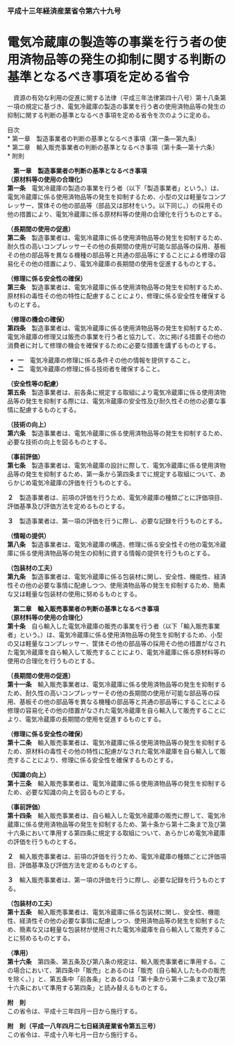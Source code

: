 ### 平成十三年経済産業省令第六十九号  
# 電気冷蔵庫の製造等の事業を行う者の使用済物品等の発生の抑制に関する判断の基準となるべき事項を定める省令  
　資源の有効な利用の促進に関する法律（平成三年法律第四十八号）第十八条第一項の規定に基づき、電気冷蔵庫の製造の事業を行う者の使用済物品等の発生の抑制に関する判断の基準となるべき事項を定める省令を次のように定める。  
  
目次  
	* 第一章　製造事業者の判断の基準となるべき事項（第一条―第九条）  
	* 第二章　輸入販売事業者の判断の基準となるべき事項（第十条―第十六条）  
	* 附則  
  
&emsp;**第一章　製造事業者の判断の基準となるべき事項**  
**（原材料等の使用の合理化）**  
**第一条**　電気冷蔵庫の製造の事業を行う者（以下「製造事業者」という。）は、電気冷蔵庫に係る使用済物品等の発生を抑制するため、小型の又は軽量なコンプレッサー、筐体その他の部品等（部品又は部材をいう。以下同じ。）の採用その他の措置により、電気冷蔵庫に係る原材料等の使用の合理化を行うものとする。  
  
**（長期間の使用の促進）**  
**第二条**　製造事業者は、電気冷蔵庫に係る使用済物品等の発生を抑制するため、耐久性の高いコンプレッサーその他の長期間の使用が可能な部品等の採用、基板その他の部品等を異なる機種の部品等と共通の部品等にすることによる修理の容易化その他の措置により、電気冷蔵庫の長期間の使用を促進するものとする。  
  
**（修理に係る安全性の確保）**  
**第三条**　製造事業者は、電気冷蔵庫に係る使用済物品等の発生を抑制するため、原材料の毒性その他の特性に配慮することにより、修理に係る安全性を確保するものとする。  
  
**（修理の機会の確保）**  
**第四条**　製造事業者は、電気冷蔵庫に係る使用済物品等の発生を抑制するため、電気冷蔵庫の修理又は販売の事業を行う者と協力して、次に掲げる措置その他の消費者に対して修理の機会を確保するために必要な措置を講ずるものとする。  
* **一**　電気冷蔵庫の修理に係る条件その他の情報を提供すること。  
* **二**　電気冷蔵庫の修理に係る技術者を確保すること。  
  
**（安全性等の配慮）**  
**第五条**　製造事業者は、前各条に規定する取組により電気冷蔵庫に係る使用済物品等の発生を抑制する際には、電気冷蔵庫の安全性及び耐久性その他の必要な事情に配慮するものとする。  
  
**（技術の向上）**  
**第六条**　製造事業者は、電気冷蔵庫に係る使用済物品等の発生を抑制するため、必要な技術の向上を図るものとする。  
  
**（事前評価）**  
**第七条**　製造事業者は、電気冷蔵庫の設計に際して、電気冷蔵庫に係る使用済物品等の発生を抑制するため、第一条から第四条までに規定する取組について、あらかじめ電気冷蔵庫の評価を行うものとする。  
  
**２**　製造事業者は、前項の評価を行うため、電気冷蔵庫の種類ごとに評価項目、評価基準及び評価方法を定めるものとする。  
  
**３**　製造事業者は、第一項の評価を行うに際し、必要な記録を行うものとする。  
  
**（情報の提供）**  
**第八条**　製造事業者は、電気冷蔵庫の構造、修理に係る安全性その他の電気冷蔵庫に係る使用済物品等の発生の抑制に資する情報の提供を行うものとする。  
  
**（包装材の工夫）**  
**第九条**　製造事業者は、電気冷蔵庫に係る包装材に関し、安全性、機能性、経済性その他の必要な事情に配慮しつつ、使用済物品等の発生を抑制するため、簡素な又は軽量な包装材の使用に努めるものとする。  
  
&emsp;**第二章　輸入販売事業者の判断の基準となるべき事項**  
**（原材料等の使用の合理化）**  
**第十条**　自ら輸入した電気冷蔵庫の販売の事業を行う者（以下「輸入販売事業者」という。）は、電気冷蔵庫に係る使用済物品等の発生を抑制するため、小型の又は軽量なコンプレッサー、筐体その他の部品等の採用その他の措置がなされた電気冷蔵庫を自ら輸入して販売することにより、電気冷蔵庫に係る原材料等の使用の合理化を行うものとする。  
  
**（長期間の使用の促進）**  
**第十一条**　輸入販売事業者は、電気冷蔵庫に係る使用済物品等の発生を抑制するため、耐久性の高いコンプレッサーその他の長期間の使用が可能な部品等の採用、基板その他の部品等を異なる機種の部品等と共通の部品等にすることによる修理の容易化その他の措置がなされた電気冷蔵庫を自ら輸入して販売することにより、電気冷蔵庫の長期間の使用を促進するものとする。  
  
**（修理に係る安全性の確保）**  
**第十二条**　輸入販売事業者は、電気冷蔵庫に係る使用済物品等の発生を抑制するため、原材料の毒性その他の特性に配慮がなされた電気冷蔵庫を自ら輸入して販売することにより、修理に係る安全性を確保するものとする。  
  
**（知識の向上）**  
**第十三条**　輸入販売事業者は、電気冷蔵庫に係る使用済物品等の発生を抑制するため、必要な知識の向上を図るものとする。  
  
**（事前評価）**  
**第十四条**　輸入販売事業者は、自ら輸入した電気冷蔵庫の販売に際して、電気冷蔵庫に係る使用済物品等の発生を抑制するため、第十条から第十二条まで及び第十六条において準用する第四条に規定する取組について、あらかじめ電気冷蔵庫の評価を行うものとする。  
  
**２**　輸入販売事業者は、前項の評価を行うため、電気冷蔵庫の種類ごとに評価項目、評価基準及び評価方法を定めるものとする。  
  
**３**　輸入販売事業者は、第一項の評価を行うに際し、必要な記録を行うものとする。  
  
**（包装材の工夫）**  
**第十五条**　輸入販売事業者は、電気冷蔵庫に係る包装材に関し、安全性、機能性、経済性その他の必要な事情に配慮しつつ、使用済物品等の発生を抑制するため、簡素な又は軽量な包装材が使用された電気冷蔵庫を自ら輸入して販売することに努めるものとする。  
  
**（準用）**  
**第十六条**　第四条、第五条及び第八条の規定は、輸入販売事業者に準用する。この場合において、第四条中「販売」とあるのは「販売（自ら輸入したものの販売を除く。）」と、第五条中「前各条」とあるのは「第十条から第十二条まで及び第十六条において準用する第四条」と読み替えるものとする。  
  
**附　則**  
この省令は、平成十三年四月一日から施行する。  
  
**附　則（平成一八年四月二七日経済産業省令第五三号）**  
この省令は、平成十八年七月一日から施行する。  
  
